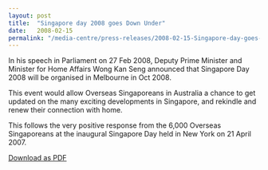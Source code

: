```yaml
---
layout: post
title:  "Singapore day 2008 goes Down Under"
date:   2008-02-15
permalink: "/media-centre/press-releases/2008-02-15-Singapore-day-goes-down-under!"
---
```


In his speech in Parliament on 27 Feb 2008, Deputy Prime Minister and Minister for Home Affairs Wong Kan Seng announced that Singapore Day 2008 will be organised in Melbourne in Oct 2008.

This event would allow Overseas Singaporeans in Australia a chance to get updated on the many exciting developments in Singapore, and rekindle and renew their connection with home.

This follows the very positive response from the 6,000 Overseas Singaporeans at the inaugural Singapore Day held in New York on 21 April 2007.

[Download as PDF]({{site.baseurl}}/files/press-releases/Singapore-day-goes-down-under!.pdf)

